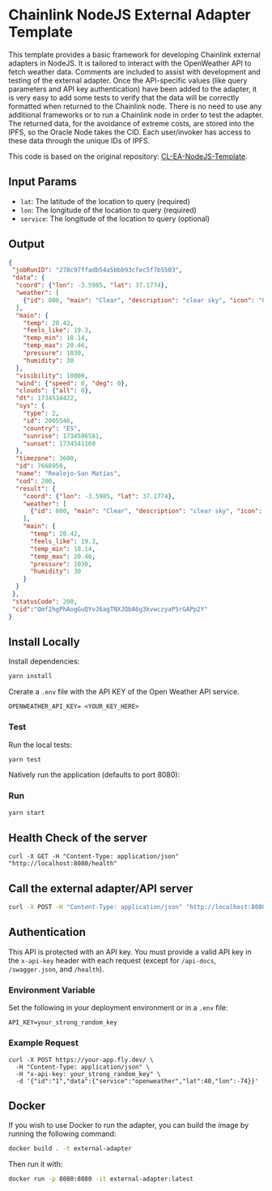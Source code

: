 # Chainlink NodeJS External Adapter Template

This template provides a basic framework for developing Chainlink external adapters in NodeJS. It is tailored to interact with the OpenWeather API to fetch weather data. Comments are included to assist with development and testing of the external adapter. Once the API-specific values (like query parameters and API key authentication) have been added to the adapter, it is very easy to add some tests to verify that the data will be correctly formatted when returned to the Chainlink node. There is no need to use any additional frameworks or to run a Chainlink node in order to test the adapter. The returned data, for the avoidance of extreme costs, are stored into the IPFS, so the Oracle Node takes the CID. Each user/invoker has access to these data through the unique IDs of IPFS.

This code is based on the original repository: [CL-EA-NodeJS-Template](https://github.com/thodges-gh/CL-EA-NodeJS-Template).

## Input Params

- `lat`: The latitude of the location to query (required)
- `lon`: The longitude of the location to query (required)
- `service`: The longitude of the location to query (optional)

## Output

```json
{
 "jobRunID": "278c97ffadb54a5bbb93cfec5f7b5503",
 "data": {
  "coord": {"lon": -3.5985, "lat": 37.1774},
  "weather": [
    {"id": 800, "main": "Clear", "description": "clear sky", "icon": "01d"}
  ],
  "main": {
    "temp": 20.42,
    "feels_like": 19.3,
    "temp_min": 18.14,
    "temp_max": 20.46,
    "pressure": 1030,
    "humidity": 30
  },
  "visibility": 10000,
  "wind": {"speed": 0, "deg": 0},
  "clouds": {"all": 0},
  "dt": 1734534422,
  "sys": {
    "type": 2,
    "id": 2005546,
    "country": "ES",
    "sunrise": 1734506581,
    "sunset": 1734541160
  },
  "timezone": 3600,
  "id": 7668950,
  "name": "Realejo-San Matías",
  "cod": 200,
  "result": {
    "coord": {"lon": -3.5985, "lat": 37.1774},
    "weather": [
      {"id": 800, "main": "Clear", "description": "clear sky", "icon": "01d"}
    ],
    "main": {
      "temp": 20.42,
      "feels_like": 19.3,
      "temp_min": 18.14,
      "temp_max": 20.46,
      "pressure": 1030,
      "humidity": 30
    }
  }
 },
 "statusCode": 200,
 "cid":"Qmf2hgPhAogGuQYvJ6agTNXJQbA6g3kvwczyaP5rGAPp2Y"
}
```

## Install Locally

Install dependencies:

```bash
yarn install
```

Crerate a `.env` file with the API KEY of the Open Weather API service.

```
OPENWEATHER_API_KEY= <YOUR_KEY_HERE>
```

### Test

Run the local tests:

```bash
yarn test
```

Natively run the application (defaults to port 8080):

### Run

```bash
yarn start
```

## Health Check of the server

```
curl -X GET -H "Content-Type: application/json" "http://localhost:8080/health" 
```

## Call the external adapter/API server

```bash
curl -X POST -H "Content-Type: application/json" "http://localhost:8080/" --data '{"id": 0, "data": {"lat": "37.178055", "lon": "-3.600833"}}'
```

## Authentication

This API is protected with an API key. You must provide a valid API key in the `x-api-key` header with each request (except for `/api-docs`, `/swagger.json`, and `/health`).

### Environment Variable

Set the following in your deployment environment or in a `.env` file:

```
API_KEY=your_strong_random_key
```

### Example Request

```
curl -X POST https://your-app.fly.dev/ \
  -H "Content-Type: application/json" \
  -H "x-api-key: your_strong_random_key" \
  -d '{"id":"1","data":{"service":"openweather","lat":40,"lon":-74}}'
```

## Docker

If you wish to use Docker to run the adapter, you can build the image by running the following command:

```bash
docker build . -t external-adapter
```

Then run it with:

```bash
docker run -p 8080:8080 -it external-adapter:latest
```
